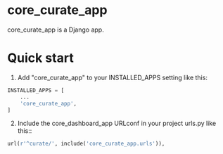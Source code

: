 # core_curate_app

core_curate_app is a Django app.

# Quick start

1. Add "core_curate_app" to your INSTALLED_APPS setting like this:

  ```python
  INSTALLED_APPS = [
      ...
      'core_curate_app',
  ]
  ```

  2. Include the core_dashboard_app URLconf in your project urls.py like this::

  ```python
  url(r'^curate/', include('core_curate_app.urls')),
  ```

